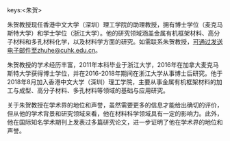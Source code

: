 keys:<朱贺>


朱贺教授现任香港中文大学（深圳）理工学院的助理教授，拥有博士学位（麦克马斯特大学）和学士学位（浙江大学）。他的研究领域涵盖金属有机框架材料、高分子材料和多孔材料化学，以及材料学方面的研究。如需联系朱贺教授，可通过发送电子邮件至zhuhe@cuhk.edu.cn。

朱贺教授的学术经历丰富，2011年本科毕业于浙江大学，2016年在加拿大麦克马斯特大学获得博士学位，并在2016-2018年期间在浙江大学从事博士后研究。他于2018年8月加入香港中文大学（深圳）理工学院，主要从事金属有机框架材料的加工与成型、高分子材料、多孔材料等领域的基础与应用研究。

关于朱贺教授在学术界的地位和声誉，虽然需要更多的信息才能给出确切的评价，但从他的学术背景和研究领域来看，他在材料科学领域具有一定的影响力。此外，他在国际知名学术期刊上发表过多篇研究论文，进一步证明了他在学术界的地位和声誉。